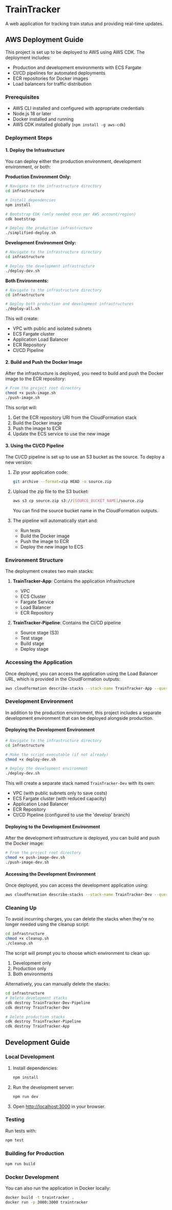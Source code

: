 # TrainTracker

A web application for tracking train status and providing real-time updates.

## AWS Deployment Guide

This project is set up to be deployed to AWS using AWS CDK. The deployment includes:

- Production and development environments with ECS Fargate
- CI/CD pipelines for automated deployments
- ECR repositories for Docker images
- Load balancers for traffic distribution

### Prerequisites

- AWS CLI installed and configured with appropriate credentials
- Node.js 18 or later
- Docker installed and running
- AWS CDK installed globally (`npm install -g aws-cdk`)

### Deployment Steps

#### 1. Deploy the Infrastructure

You can deploy either the production environment, development environment, or both:

**Production Environment Only:**
```bash
# Navigate to the infrastructure directory
cd infrastructure

# Install dependencies
npm install

# Bootstrap CDK (only needed once per AWS account/region)
cdk bootstrap

# Deploy the production infrastructure
./simplified-deploy.sh
```

**Development Environment Only:**
```bash
# Navigate to the infrastructure directory
cd infrastructure

# Deploy the development infrastructure
./deploy-dev.sh
```

**Both Environments:**
```bash
# Navigate to the infrastructure directory
cd infrastructure

# Deploy both production and development infrastructures
./deploy-all.sh
```

This will create:
- VPC with public and isolated subnets
- ECS Fargate cluster
- Application Load Balancer
- ECR Repository
- CI/CD Pipeline

#### 2. Build and Push the Docker Image

After the infrastructure is deployed, you need to build and push the Docker image to the ECR repository:

```bash
# From the project root directory
chmod +x push-image.sh
./push-image.sh
```

This script will:
1. Get the ECR repository URI from the CloudFormation stack
2. Build the Docker image
3. Push the image to ECR
4. Update the ECS service to use the new image

#### 3. Using the CI/CD Pipeline

The CI/CD pipeline is set up to use an S3 bucket as the source. To deploy a new version:

1. Zip your application code:
   ```bash
   git archive --format=zip HEAD -o source.zip
   ```

2. Upload the zip file to the S3 bucket:
   ```bash
   aws s3 cp source.zip s3://[SOURCE_BUCKET_NAME]/source.zip
   ```

   You can find the source bucket name in the CloudFormation outputs.

3. The pipeline will automatically start and:
   - Run tests
   - Build the Docker image
   - Push the image to ECR
   - Deploy the new image to ECS

### Environment Structure

The deployment creates two main stacks:

1. **TrainTracker-App**: Contains the application infrastructure
   - VPC
   - ECS Cluster
   - Fargate Service
   - Load Balancer
   - ECR Repository

2. **TrainTracker-Pipeline**: Contains the CI/CD pipeline
   - Source stage (S3)
   - Test stage
   - Build stage
   - Deploy stage

### Accessing the Application

Once deployed, you can access the application using the Load Balancer URL, which is provided in the CloudFormation outputs:

```bash
aws cloudformation describe-stacks --stack-name TrainTracker-App --query "Stacks[0].Outputs[?OutputKey=='URL'].OutputValue" --output text
```

### Development Environment

In addition to the production environment, this project includes a separate development environment that can be deployed alongside production.

#### Deploying the Development Environment

```bash
# Navigate to the infrastructure directory
cd infrastructure

# Make the script executable (if not already)
chmod +x deploy-dev.sh

# Deploy the development environment
./deploy-dev.sh
```

This will create a separate stack named `TrainTracker-Dev` with its own:
- VPC (with public subnets only to save costs)
- ECS Fargate cluster (with reduced capacity)
- Application Load Balancer
- ECR Repository
- CI/CD Pipeline (configured to use the 'develop' branch)

#### Deploying to the Development Environment

After the development infrastructure is deployed, you can build and push the Docker image:

```bash
# From the project root directory
chmod +x push-image-dev.sh
./push-image-dev.sh
```

#### Accessing the Development Environment

Once deployed, you can access the development application using:

```bash
aws cloudformation describe-stacks --stack-name TrainTracker-Dev --query "Stacks[0].Outputs[?OutputKey=='URL'].OutputValue" --output text
```

### Cleaning Up

To avoid incurring charges, you can delete the stacks when they're no longer needed using the cleanup script:

```bash
cd infrastructure
chmod +x cleanup.sh
./cleanup.sh
```

The script will prompt you to choose which environment to clean up:
1. Development only
2. Production only
3. Both environments

Alternatively, you can manually delete the stacks:

```bash
cd infrastructure
# Delete development stacks
cdk destroy TrainTracker-Dev-Pipeline
cdk destroy TrainTracker-Dev

# Delete production stacks
cdk destroy TrainTracker-Pipeline
cdk destroy TrainTracker-App
```

## Development Guide

### Local Development

1. Install dependencies:
   ```bash
   npm install
   ```

2. Run the development server:
   ```bash
   npm run dev
   ```

3. Open [http://localhost:3000](http://localhost:3000) in your browser.

### Testing

Run tests with:

```bash
npm test
```

### Building for Production

```bash
npm run build
```

### Docker Development

You can also run the application in Docker locally:

```bash
docker build -t traintracker .
docker run -p 3000:3000 traintracker
